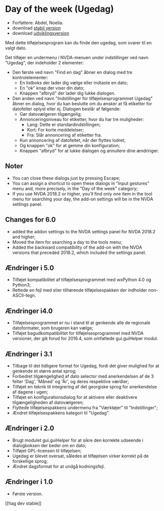 # Day of the week (Ugedag) #

*	 Forfattere: Abdel, Noelia.
*	 download [stabil version][1]
*	 download [udviklingsversion][2]

Med dette tilføjelsesprogram kan du finde den ugedag, som svarer til en
valgt dato.

Det tilføjer en undermenu i NVDA-menuen under indstillinger ved navn
"Ugedag", der indeholder 2 elementer:


*	Den første ved navn "Find en dag" åbner en dialog med tre kontrolelementer:
	*	En listboks der lader dig vælge eller indtaste en dato;
	*	En "ok" knap der viser din dato;
	*	Knappen "afbryd" der lader dig lukke dialogen.
*	Den anden ved navn "Indstillinger for tilføjelsesprogrammet Ugedag" åbner en dialog, hvor du kan beslutte om du ønsker at få etiketter for datofelter oplyst eller ej. Dialogen består af følgende:
	*	Gør datovælgeren tilgængelig;
	*	Annonceringsniveau for etiketter, hvor du har tre muligheder:
		*	Lang: Dette er standardindstillingen;
		*	Kort: For korte meddelelser;
		*	Fra: Slår annoncering af etiketter fra.
	*	Kun annoncering af datofeltet, når der flyttes lodret;
	*	Og knappen "ok" for at gemme din konfiguration;
	*	Knappen "afbryd" for at lukke dialogen og annullere dine ændringer.

## Noter ##

*	 You can close these dialogs just by pressing Escape;
*	 You can assign a shortcut to open these dialogs in "Input gestures" menu
   and, more precisely, in the "Day of the week" category;
*	 If you use NVDA 2018.2 or higher, you'll find only one item in the tool
   menu for searching your day, the add-on settings will be in the NVDA
   settings panel.

## Changes for 6.0 ##

*	 added the addon settings to the NVDA settings panel for NVDA 2018.2 and
   higher;
*	 Moved the item for searching a day to the tools menu;
*	 Added the backward compatibility of the add-on with the NVDA versions
   that preceded 2018.2, which included the settings panel.

## Ændringer i 5.0 ##

*	 Tilføjet kompatibilitet af tilføjelsesprogrammet med wxPython 4.0 og
   Python3;
*	 Rettede en fejl med stier tilhørende tilføjelsespakken der indholder
   non-ASCII-tegn.

## Ændringer i4.0  ##

*	 Tilføjelsesprogrammet er nu i stand til at genkende alle de regionale
   datoformater, som brugeren kan vælge;
*	 Tilføjet bagudkompatibilitet for tilføjelsesprogrammet med NVDA
   versioner, der gik forud for 2016.4, som omfattede gui.guiHelper modul.

## Ændringer i 3.1 ##

*	 Tilbage til det tidligere format for Ugedag, fordi det giver mulighed for
   at genkende et større antal sprog;
*	 Forbedret tilgængelighed af dato selector med anerkendelsen af de 3
   felter 'Dag', 'Måned' og 'År', og deres respektive værdier;
*	 Tilføjet en teknik til integrering af det georgiske sprog for
   anerkendelse af dagene i ugen;
*	 Tilføjet en konfigurationsdialog for at aktivere eller deaktivere
   tilgængeligheden af datovælgeren;
*	 Flyttede tilføjelsespakkens undermenu fra "Værktøjer" til
   "Indstillinger";
*	 Ændret tilføjelsespakkens kategori til "Ugedag".

## Ændringer i 2.0 ##

*	 Brugt modulet gui.guiHelper for at sikre den korrekte udseende i
   dialogboksen der beder om en dato;
*	 Tilføjet GPL-licensen til tilføjelsen;
*	 Ugedag er blevet oversat, således at tilføjelsen virker korrekt på de
   forskellige sprog;
*	 Ændret dagsformat for at undgå kodningsfejl.

## Ændringer i 1.0 ##

*	 Første version.

[[!tag dev stable]]

[1]: https://addons.nvda-project.org/files/get.php?file=dw

[2]: https://addons.nvda-project.org/files/get.php?file=dw-dev
